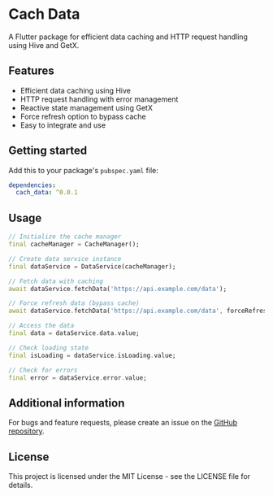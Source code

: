 <!--
This README describes the package. If you publish this package to pub.dev,
this README's contents appear on the landing page for your package.

For information about how to write a good package README, see the guide for
[writing package pages](https://dart.dev/tools/pub/writing-package-pages).

For general information about developing packages, see the Dart guide for
[creating packages](https://dart.dev/guides/libraries/create-packages)
and the Flutter guide for
[developing packages and plugins](https://flutter.dev/to/develop-packages).
-->

# Cach Data

A Flutter package for efficient data caching and HTTP request handling using Hive and GetX.

## Features

- Efficient data caching using Hive
- HTTP request handling with error management
- Reactive state management using GetX
- Force refresh option to bypass cache
- Easy to integrate and use

## Getting started

Add this to your package's `pubspec.yaml` file:

```yaml
dependencies:
  cach_data: ^0.0.1
```

## Usage

```dart
// Initialize the cache manager
final cacheManager = CacheManager();

// Create data service instance
final dataService = DataService(cacheManager);

// Fetch data with caching
await dataService.fetchData('https://api.example.com/data');

// Force refresh data (bypass cache)
await dataService.fetchData('https://api.example.com/data', forceRefresh: true);

// Access the data
final data = dataService.data.value;

// Check loading state
final isLoading = dataService.isLoading.value;

// Check for errors
final error = dataService.error.value;
```

## Additional information

For bugs and feature requests, please create an issue on the [GitHub repository](https://github.com/smilingmajid/cach_data_http_hive).

## License

This project is licensed under the MIT License - see the LICENSE file for details.
